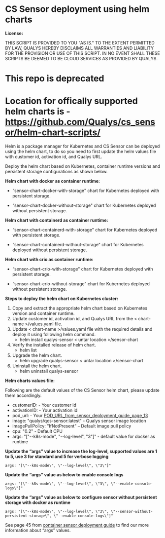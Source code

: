 # CS Sensor deployment using helm charts
**License:**

THIS SCRIPT IS PROVIDED TO YOU "AS IS." TO THE EXTENT PERMITTED BY LAW, QUALYS HEREBY DISCLAIMS ALL WARRANTIES AND LIABILITY FOR THE PROVISION OR USE OF THIS SCRIPT. IN NO EVENT SHALL THESE SCRIPTS BE DEEMED TO BE CLOUD SERVICES AS PROVIDED BY QUALYS.

# This repo is deprecated

# Location for offically supported helm charts is - https://github.com/Qualys/cs_sensor/helm-chart-scripts/


Helm is a package manager for Kubernetes and CS Sensor can be deployed using the helm chart, to do so you need to first update the helm values file with customer id, activation id, and Qualys URL.

Deploy the helm chart based on Kubernetes, container runtime versions and persistent storage configurations as shown below.

**Helm chart with docker as container runtime:**

*	“sensor-chart-docker-with-storage" chart for Kubernetes deployed with persistent storage. 

*	“sensor-chart-docker-without-storage" chart for Kubernetes deployed without persistent storage. 

**Helm chart with containerd as container runtime:**

*	“sensor-chart-containerd-with-storage" chart for Kubernetes deployed with persistent storage.

*	“sensor-chart-containerd-without-storage" chart for Kubernetes deployed without persistent storage. 

**Helm chart with crio as container runtime:**

*	“sensor-chart-crio-with-storage" chart for Kubernetes deployed with persistent storage.

*	“sensor-chart-crio-without-storage" chart for Kubernetes deployed without persistent storage. 

**Steps to deploy the helm chart on Kubernetes cluster:**

1.	Copy and extract the appropriate helm chart based on Kubernetes version and container runtime. 
2.	Update customer id, activation id, and Qualys URL from the < chart-name >/values.yaml file. 
3.	Update < chart-name >/values.yaml file with the required details and deploy it using following helm command. 
	* helm install qualys-sensor < untar location >/sensor-chart 
4.	Verify the installed release of helm chart. 
    * helm list 
5.	Upgrade the helm chart. 
    * helm upgrade qualys-sensor < untar location >/sensor-chart 
6.	Uninstall the helm chart. 
    * helm uninstall qualys-sensor 

**Helm charts values file:**

Following are the default values of the CS Sensor helm chart, please update them accordingly. 

*	customerID: - Your customer id
*   activationID: - Your activation id
*   pod_url: - Your [POD_URL_from_sensor_deployment_guide_page_13](https://www.qualys.com/docs/qualys-container-sensor-deployment-guide.pdf) 
*   image: "qualys/qcs-sensor:latest"  - Qualys sensor image location 
*   imagePullPolicy: "IfNotPresent" – Default image pull policy
*   cpu: "0.2" - Default CPU
*	args: "[\"--k8s-mode\", \"--log-level\", \"3\"]" - default value for docker as runtime

**Update the “args” value to increase the log-level, supported values are 1 to 5, use 3 for standard and 5 for verbose logging**

    args: "[\"--k8s-mode\", \"--log-level\", \"3\"]"

**Update the “args” value as below to enable console logs**

	args: "[\"--k8s-mode\", \"--log-level\", \"3\", \"--enable-console-logs\"]"

**Update the “args" value as below to configure sensor without persistent storage with docker as runtime**

	args: "[\"--k8s-mode\", \"--log-level\", \"3\", \"--sensor-without-persistent-storage\", \"--enable-console-logs\"]"

See page 45 from [container sensor deployment guide](https://www.qualys.com/docs/qualys-container-sensor-deployment-guide.pdf) to find our more information about “args” values. 
